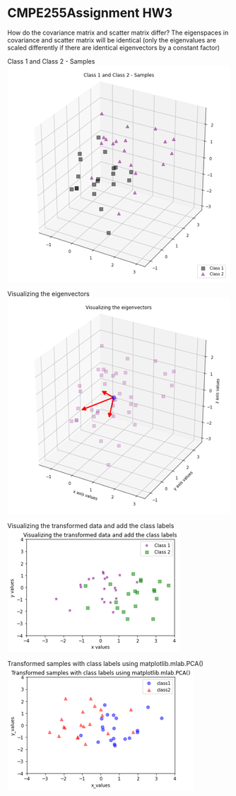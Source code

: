 # CMPE255Assignment HW3

How do the covariance matrix and scatter matrix differ?
The eigenspaces in covariance and scatter matrix will be identical (only the eigenvalues are scaled differently if there are identical eigenvectors by a constant factor)

Class 1 and Class 2 - Samples  
![](https://github.com/saikrishna014597700/CMPE255Assignment/blob/main/class_samples.png)  

Visualizing the eigenvectors   
![](https://github.com/saikrishna014597700/CMPE255Assignment/blob/main/eigenvectors_visualization.png)  

Visualizing the transformed data and add the class labels   
![](https://github.com/saikrishna014597700/CMPE255Assignment/blob/main/transformed_data.png)  

Transformed samples with class labels using matplotlib.mlab.PCA()  
![](https://github.com/saikrishna014597700/CMPE255Assignment/blob/main/transformed_samples.png)  

